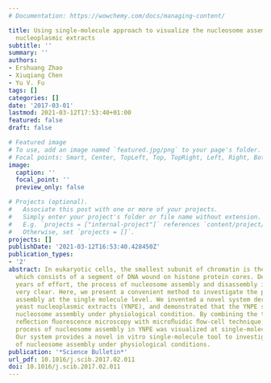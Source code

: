 ```yaml
---
# Documentation: https://wowchemy.com/docs/managing-content/

title: Using single-molecule approach to visualize the nucleosome assembly in yeast
  nucleoplasmic extracts
subtitle: ''
summary: ''
authors:
- Ershuang Zhao
- Xiuqiang Chen
- Yu V. Fu
tags: []
categories: []
date: '2017-03-01'
lastmod: 2021-03-12T17:53:40+01:00
featured: false
draft: false

# Featured image
# To use, add an image named `featured.jpg/png` to your page's folder.
# Focal points: Smart, Center, TopLeft, Top, TopRight, Left, Right, BottomLeft, Bottom, BottomRight.
image:
  caption: ''
  focal_point: ''
  preview_only: false

# Projects (optional).
#   Associate this post with one or more of your projects.
#   Simply enter your project's folder or file name without extension.
#   E.g. `projects = ["internal-project"]` references `content/project/deep-learning/index.md`.
#   Otherwise, set `projects = []`.
projects: []
publishDate: '2021-03-12T16:53:40.428450Z'
publication_types:
- '2'
abstract: In eukaryotic cells, the smallest subunit of chromatin is the nucleosome,
  which consists of a segment of DNA wound on histone protein cores. Despite many
  years of effort, the process of nucleosome assembly and disassembly is still not
  very clear. Here, we present a convenient method to investigate the process of nucleosome
  assembly at the single molecule level. We invented a novel system derived from the
  yeast nucleoplasmic extracts (YNPE), and demonstrated that the YNPE supports the
  nucleosome assembly under physiological condition. By combining the total internal
  reﬂection ﬂuorescence microscopy with microﬂuidic ﬂow-cell technique, the dynamic
  process of nucleosome assembly in YNPE was visualized at single-molecule level.
  Our system provides a novel in vitro single-molecule tool to investigate the dynamics
  of nucleosome assembly under physiological conditions.
publication: '*Science Bulletin*'
url_pdf: 10.1016/j.scib.2017.02.011
doi: 10.1016/j.scib.2017.02.011
---
```

